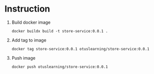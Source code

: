 # Instruction
1. Build docker image
    ```shell
    docker buildx build -t store-service:0.0.1 .
    ```
2. Add tag to image
    ```shell
    docker tag store-service:0.0.1 otuslearning/store-service:0.0.1
    ```
3. Push image
    ```shell
    docker push otuslearning/store-service:0.0.1
    ```
